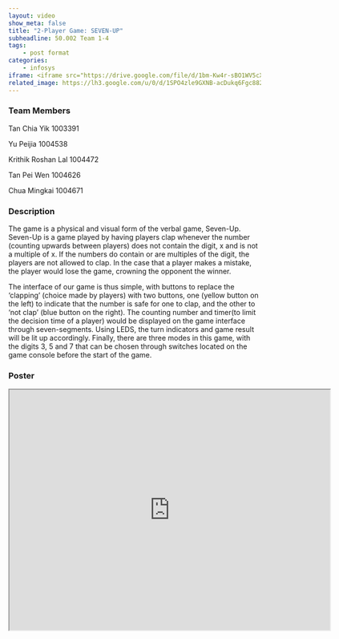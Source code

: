```yaml
---
layout: video
show_meta: false
title: "2-Player Game: SEVEN-UP"
subheadline: 50.002 Team 1-4
tags:
    - post format
categories:
    - infosys
iframe: <iframe src="https://drive.google.com/file/d/1bm-Kw4r-sBO1WV5cX_3eHwDy7nFS0IyA/preview" width="640" height="480"></iframe>
related_image: https://lh3.google.com/u/0/d/1SPO4zle9GXNB-acDukq6Fgc882nRZ4ht=w300-h300-p-k-nu-iv1
---
```


### Team Members

Tan Chia Yik              1003391

Yu Peijia                    1004538

Krithik Roshan Lal   1004472

Tan Pei Wen             1004626

Chua Mingkai           1004671  

### Description

The game is a physical and visual form of the verbal game, Seven-Up. Seven-Up is a game played by having players clap whenever the number (counting upwards between players) does not contain the digit, x and is not a multiple of x. If the numbers do contain or are multiples of the digit, the players are not allowed to clap. In the case that a player makes a mistake, the player would lose the game, crowning the opponent the winner.

The interface of our game is thus simple, with buttons to replace the ‘clapping’ (choice made by players)  with two buttons, one (yellow button on the left) to indicate that the number is safe for one to clap, and the other to ‘not clap’ (blue button on the right).  The counting number and timer(to limit the decision time of a player) would be displayed on the game interface through seven-segments. Using LEDS, the turn indicators and game result will be lit up accordingly.  Finally, there are three modes in this game, with the digits 3, 5 and 7 that can be chosen through switches located on the game console before the start of the game.

### Poster

<iframe src="https://drive.google.com/file/d/1SPO4zle9GXNB-acDukq6Fgc882nRZ4ht/preview" width="640" height="480"></iframe>
